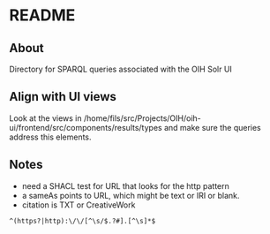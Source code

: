# README

## About

Directory for SPARQL queries associated with the OIH Solr UI

## Align with UI views

Look at the views in /home/fils/src/Projects/OIH/oih-ui/frontend/src/components/results/types
and make sure the queries address this elements.



## Notes

* need a SHACL test for URL that looks for the http pattern
* a sameAs points to URL, which might be text or IRI or blank.
* citation is TXT or CreativeWork

```regexp
^(https?|http):\/\/[^\s/$.?#].[^\s]*$
```



